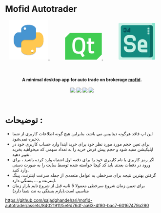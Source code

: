 # Mofid Autotrader

<div align="center">
  <a href="#">
    <img src="python.png" alt="Python" width="130">
  </a>
  &nbsp;&nbsp;&nbsp;&nbsp;&nbsp;&nbsp;&nbsp;&nbsp;&nbsp;&nbsp;&nbsp;&nbsp;
  <a href="#">
    <img src="icon/qt.png" alt="Qt" width="120">
  </a>
  &nbsp;&nbsp;&nbsp;&nbsp;&nbsp;&nbsp;&nbsp;&nbsp;&nbsp;&nbsp;&nbsp;&nbsp;
  <a href="#">
    <img src="icon/selenium.png" alt="Selenium" width="120" height="120">
  </a>
</div>  
  <br>
  <br>
</h1>

<h4 align="center">A minimal desktop app for auto trade on brokerage <a href="https://account.emofid.com/Login" target="_blank">mofid</a>.</h4>

<p align="center">
  <a >
    <img src="https://img.shields.io/badge/selenium-4.18-1D5B79?style=flat&logo=adsf&logoColor=1D5B79&labelColor=blue&color=EF6262">
  </a>
  <a ><img src="https://img.shields.io/badge/Python-3.8-1D5?style=flat&logo=sa&logoColor=1D5B79&labelColor=176B87&color=637E76"></a>
  <a >
      <img src="https://img.shields.io/badge/Pyqt-5-1D5?style=flat&logo=sa&logoColor=1D5B79&labelColor=219C90&color=EE9322">
  </a>
  <a>
    <img src="https://img.shields.io/badge/pyinstaller-6.4-1D5?style=flat&logo=sa&logoColor=1D5B79&labelColor=3A8891&color=F2DEBA">
  </a>
</p>

</a>
  &nbsp;&nbsp;&nbsp;&nbsp;&nbsp;&nbsp;&nbsp;&nbsp;&nbsp;&nbsp;&nbsp;&nbsp;
  <a>





    
# توضیحات :
- این اپ فاقد هرگونه دیتابیس می باشد، بنابراین هیچ گونه اطلاعات کاربری از شما ذخیره نمی‌شود.
- برای تعین حجم مورد مورد نظر خود برای خرید ابتدا وارد حساب کاربری خود در اپلیکیشن مفید شود و حجم پیش فرض خرید را به تعداد سهمی که میخواهید بخرید تغییر دهید.
- اگر رمز کاربری یا نام کاربری خود را برای دفعه اول اشتباه وارد کرده باشید ، برای ورود در دفعات بعدی باید کد کپچا خواسته شده توسط سایت را به صورت دستی وارد کنید.
- گرفتن بهترین نتیجه برای سرخطی به عوامل متعددی از جمله سرعت اینترنت، پینگ اینترنت و ... بستگی دارد.
- برای تعیین زمان شروع سرخطی معمولا 5 ثانیه قبل از شروع تایم بازار زمان مناسبی است.(بازم بستگی به نت شما دارد)




https://github.com/sajadghandehari/mofid-autotrader/assets/84021911/5e9d76df-aa63-4f80-bac7-60167479a280



